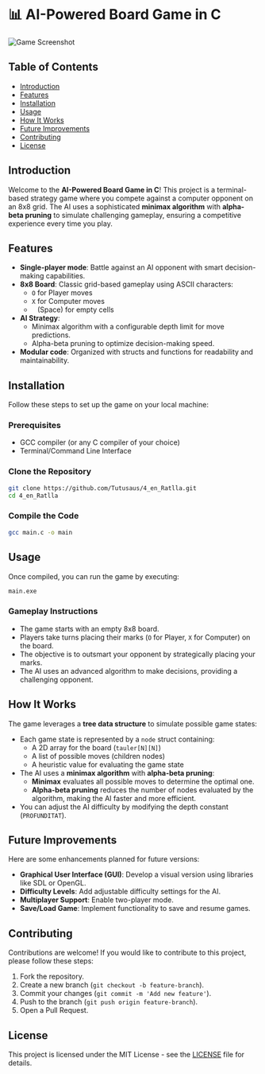 
# 📊 AI-Powered Board Game in C

![Game Screenshot](https://via.placeholder.com/800x400?text=Game+Screenshot) <!-- Replace with an actual screenshot if available -->

## Table of Contents
- [Introduction](#introduction)
- [Features](#features)
- [Installation](#installation)
- [Usage](#usage)
- [How It Works](#how-it-works)
- [Future Improvements](#future-improvements)
- [Contributing](#contributing)
- [License](#license)

## Introduction
Welcome to the **AI-Powered Board Game in C**! This project is a terminal-based strategy game where you compete against a computer opponent on an 8x8 grid. The AI uses a sophisticated **minimax algorithm** with **alpha-beta pruning** to simulate challenging gameplay, ensuring a competitive experience every time you play.

## Features
- **Single-player mode**: Battle against an AI opponent with smart decision-making capabilities.
- **8x8 Board**: Classic grid-based gameplay using ASCII characters:
  - `O` for Player moves
  - `X` for Computer moves
  - ` ` (Space) for empty cells
- **AI Strategy**:
  - Minimax algorithm with a configurable depth limit for move predictions.
  - Alpha-beta pruning to optimize decision-making speed.
- **Modular code**: Organized with structs and functions for readability and maintainability.

## Installation
Follow these steps to set up the game on your local machine:

### Prerequisites
- GCC compiler (or any C compiler of your choice)
- Terminal/Command Line Interface

### Clone the Repository
```bash
git clone https://github.com/Tutusaus/4_en_Ratlla.git
cd 4_en_Ratlla
```

### Compile the Code
```bash
gcc main.c -o main
```

## Usage
Once compiled, you can run the game by executing:

```bash
main.exe
```

### Gameplay Instructions
- The game starts with an empty 8x8 board.
- Players take turns placing their marks (`O` for Player, `X` for Computer) on the board.
- The objective is to outsmart your opponent by strategically placing your marks.
- The AI uses an advanced algorithm to make decisions, providing a challenging opponent.

## How It Works
The game leverages a **tree data structure** to simulate possible game states:
- Each game state is represented by a `node` struct containing:
  - A 2D array for the board (`tauler[N][N]`)
  - A list of possible moves (children nodes)
  - A heuristic value for evaluating the game state
- The AI uses a **minimax algorithm** with **alpha-beta pruning**:
  - **Minimax** evaluates all possible moves to determine the optimal one.
  - **Alpha-beta pruning** reduces the number of nodes evaluated by the algorithm, making the AI faster and more efficient.
- You can adjust the AI difficulty by modifying the depth constant (`PROFUNDITAT`).

## Future Improvements
Here are some enhancements planned for future versions:
- **Graphical User Interface (GUI)**: Develop a visual version using libraries like SDL or OpenGL.
- **Difficulty Levels**: Add adjustable difficulty settings for the AI.
- **Multiplayer Support**: Enable two-player mode.
- **Save/Load Game**: Implement functionality to save and resume games.

## Contributing
Contributions are welcome! If you would like to contribute to this project, please follow these steps:
1. Fork the repository.
2. Create a new branch (`git checkout -b feature-branch`).
3. Commit your changes (`git commit -m 'Add new feature'`).
4. Push to the branch (`git push origin feature-branch`).
5. Open a Pull Request.

## License
This project is licensed under the MIT License - see the [LICENSE](LICENSE) file for details.

